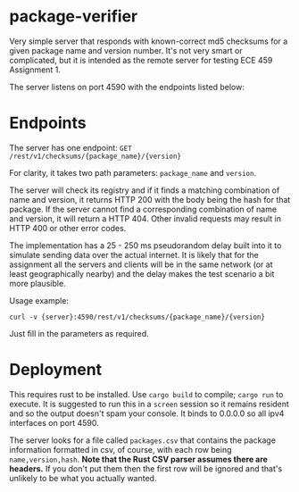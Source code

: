 # package-verifier

Very simple server that responds with known-correct md5 checksums for a given
package name and version number. It's not very smart or complicated, but it
is intended as the remote server for testing ECE 459 Assignment 1. 

The server listens on port 4590 with the endpoints listed below:

# Endpoints

The server has one endpoint:
`GET /rest/v1/checksums/{package_name}/{version}`

For clarity, it takes two path parameters: `package_name` and `version`.

The server will check its registry and if it finds a matching combination of name
and version, it returns HTTP 200 with the body being the hash for that package.
If the server cannot find a corresponding combination of name and version, it will
return a HTTP 404. Other invalid requests may result in HTTP 400 or other error codes.

The implementation has a 25 - 250 ms pseudorandom delay built into it to simulate sending data over the actual internet. 
It is likely that for the assignment all the servers and clients will be in the same network 
(or at least geographically nearby) and the delay makes the test scenario a bit more plausible.

Usage example:
```
curl -v {server}:4590/rest/v1/checksums/{package_name}/{version}
```

Just fill in the parameters as required.

# Deployment

This requires rust to be installed. Use `cargo build` to compile; `cargo run` to execute.
It is suggested to run this in a `screen` session so it remains resident and so the output doesn't spam your console.
It binds to 0.0.0.0 so all ipv4 interfaces on port 4590.


The server looks for a file called `packages.csv` that contains the package information formatted
in csv, of course, with each row being `name,version,hash`. **Note that the Rust CSV parser assumes there are headers.**
If you don't put them then the first row will be ignored and that's unlikely to be what
you actually wanted.
